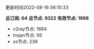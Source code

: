 更新时间2022-08-16 06:10:33

**总订阅: 64**
**总节点: 9322**
**有效节点: 1998**
- v2ray节点: 1664
- trojan节点: 95
- ss节点: 239
